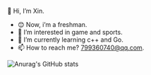 👋 Hi, I’m Xin.
- 😊 Now, i’m a freshman.
- 👀 I’m interested in game and sports.
- 🌱 I’m currently learning c++ and Go.
- 📫 How to reach me? 799360740@qq.com.


![Anurag's GitHub stats](https://github-readme-stats.vercel.app/api?username=anuraghazra&show_icons=true)
<!---
0Xin0/0Xin0 is a ✨ special ✨ repository because its `README.md` (this file) appears on your GitHub profile.
You can click the Preview link to take a look at your changes.
--->
